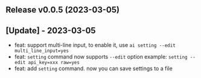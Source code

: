 Release v0.0.5 (2023-03-05)
---------------------------

## [Update] - 2023-03-05

- feat: support multi-line input, to enable it, use `ai setting --edit multi_line_input=yes`
- feat: `setting` command now supports `--edit` option example: `setting --edit api_key=xxx raw=yes`
- feat: add `setting` command. now you can save settings to a file
